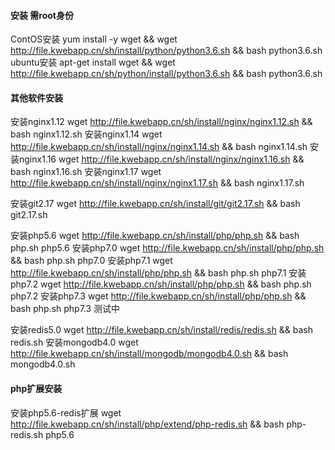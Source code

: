 #### 安装 需root身份
ContOS安装  yum install -y wget && wget http://file.kwebapp.cn/sh/install/python/python3.6.sh && bash python3.6.sh
ubuntu安装  apt-get install wget && wget http://file.kwebapp.cn/sh/python/install/python3.6.sh && bash python3.6.sh
#### 其他软件安装
安装nginx1.12  wget http://file.kwebapp.cn/sh/install/nginx/nginx1.12.sh && bash nginx1.12.sh
安装nginx1.14  wget http://file.kwebapp.cn/sh/install/nginx/nginx1.14.sh && bash nginx1.14.sh
安装nginx1.16  wget http://file.kwebapp.cn/sh/install/nginx/nginx1.16.sh && bash nginx1.16.sh
安装nginx1.17  wget http://file.kwebapp.cn/sh/install/nginx/nginx1.17.sh && bash nginx1.17.sh

安装git2.17    wget http://file.kwebapp.cn/sh/install/git/git2.17.sh && bash git2.17.sh

安装php5.6  wget http://file.kwebapp.cn/sh/install/php/php.sh && bash php.sh php5.6
安装php7.0  wget http://file.kwebapp.cn/sh/install/php/php.sh && bash php.sh php7.0
安装php7.1  wget http://file.kwebapp.cn/sh/install/php/php.sh && bash php.sh php7.1
安装php7.2  wget http://file.kwebapp.cn/sh/install/php/php.sh && bash php.sh php7.2
安装php7.3  wget http://file.kwebapp.cn/sh/install/php/php.sh && bash php.sh php7.3 测试中

安装redis5.0  wget http://file.kwebapp.cn/sh/install/redis/redis.sh && bash redis.sh
安装mongodb4.0  wget http://file.kwebapp.cn/sh/install/mongodb/mongodb4.0.sh && bash mongodb4.0.sh

#### php扩展安装
安装php5.6-redis扩展  wget http://file.kwebapp.cn/sh/install/php/extend/php-redis.sh && bash php-redis.sh php5.6